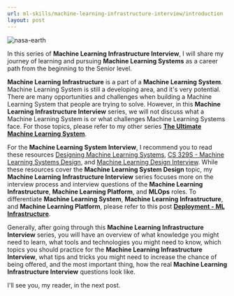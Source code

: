 ```yaml
---
url: ml-skills/machine-learning-infrastructure-interview/introduction
layout: post
---
```


![nasa-earth][nasa-earth]

In this series of **Machine Learning Infrastructure Interview**, I will share my journey of learning and pursuing **Machine Learning Systems** as a career path from the beginning to the Senior level.

**Machine Learning Infrastructure** is a part of a **Machine Learning System**. Machine Learning System is still a developing area, and it's very potential. There are many opportunities and challenges when building a Machine Learning System that people are trying to solve. However, in this **Machine Learning Infrastructure Interview** series, we will not discuss what a Machine Learning System is or what challenges Machine Learning Systems face. For those topics, please refer to my other series **[The Ultimate Machine Learning System](../../the-ultimate-machine-learning-system/)**.

For the **Machine Learning System Interview**, I recommend you to read these resources [Designing Machine Learning Systems](https://www.amazon.com/dp/1098107969), [CS 329S - Machine Learning Systems Design](https://stanford-cs329s.github.io/syllabus.html), and [Machine Learning Design Interview](https://www.amazon.com/dp/B09ZKJSKZ1). While these resources cover the **Machine Learning System Design** topic, my **Machine Learning Infrastructure Interview** series focuses more on the interview process and interview questions of the **Machine Learning Infrastructure**, **Machine Learning Platform**, and **MLOps** roles. To differentiate **Machine Learning System**, **Machine Learning Infrastructure**, and **Machine Learning Platform**, please refer to this post **[Deployment - ML Infrastructure](../../the-ultimate-machine-learning-system/deployment-part-3-ml-infrastructure/)**.

Generally, after going through this **Machine Learning Infrastructure Interview** series, you will have an overview of what knowledge you might need to learn, what tools and technologies you might need to know, which topics you should practice for the **Machine Learning Infrastructure Interview**, what tips and tricks you might need to increase the chance of being offered, and the most important thing, how the real **Machine Learning Infrastructure Interview** questions look like.

I'll see you, my reader, in the next post.

<!-- MARKDOWN LINKS & IMAGES -->

[nasa-earth]: /assets/images/ml-skills/machine-learning-infrastructure-interview/introduction/nasa-earth.jpg
